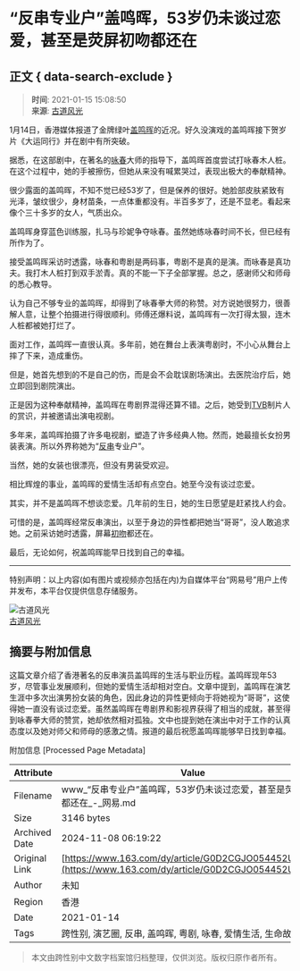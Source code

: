 # “反串专业户”盖鸣晖，53岁仍未谈过恋爱，甚至是荧屏初吻都还在

## 正文 { data-search-exclude }


> **时间**: 2021-01-15 15:08:50  
> **来源**: [古道风光](https://www.163.com/dy/media/T1541395746733.html)  

1月14日，香港媒体报道了金牌绿叶[盖鸣晖](https://ent.163.com/keywords/7/d/76d69e236656/1.html)的近况。好久没演戏的盖鸣晖接下贺岁片《大运同行》并在剧中有所突破。

据悉，在这部剧中，在著名的[咏春](https://ent.163.com/keywords/5/8/548f6625/1.html)大师的指导下，盖鸣晖首度尝试打咏春木人桩。在这个过程中，她的手被擦伤，但她从来没有喊累哭过，表现出极大的奉献精神。

很少露面的盖鸣晖，不知不觉已经53岁了，但是保养的很好。她脸部皮肤紧致有光泽，皱纹很少，身材苗条，一点体重都没有。半百多岁了，还是不显老。看起来像个三十多岁的女人，气质出众。

盖鸣晖身穿蓝色训练服，扎马与珍妮争夺咏春。虽然她练咏春时间不长，但已经有所作为了。

接受盖鸣晖采访时透露，咏春和粤剧是两码事，粤剧不是真的是演。而咏春是真功夫。我打木人桩打到双手淤青。真的不能一下子全部掌握。总之，感谢师父和师母的悉心教导。

认为自己不够专业的盖鸣晖，却得到了咏春拳大师的称赞。对方说她很努力，很善解人意，让整个拍摄进行得很顺利。师傅还爆料说，盖鸣晖有一次打得太狠，连木人桩都被她打烂了。

面对工作，盖鸣晖一直很认真。多年前，她在舞台上表演粤剧时，不小心从舞台上摔了下来，造成重伤。

但是，她首先想到的不是自己的伤，而是会不会耽误剧场演出。去医院治疗后，她立即回到剧院演出。

正是因为这种奉献精神，盖鸣晖在粤剧界混得还算不错。之后，她受到[TVB](https://ent.163.com/keywords/0/5/005400560042/1.html)制片人的赏识，并被邀请出演电视剧。

多年来，盖鸣晖拍摄了许多电视剧，塑造了许多经典人物。然而，她最擅长女扮男装表演。所以外界称她为“[反串](https://ent.163.com/keywords/5/c/53cd4e32/1.html)专业户”。

当然，她的女装也很漂亮，但没有男装受欢迎。

相比辉煌的事业，盖鸣晖的爱情生活却有点空白。她至今没有谈过恋爱。

其实，并不是盖鸣晖不想谈恋爱。几年前的生日，她的生日愿望是赶紧找人约会。

可惜的是，盖鸣晖经常反串演出，以至于身边的异性都把她当“哥哥”，没人敢追求她。之前采访她时透露，屏幕[初吻](https://ent.163.com/keywords/5/1/521d543b/1.html)都还在。

最后，无论如何，祝盖鸣晖能早日找到自己的幸福。

---

特别声明：以上内容(如有图片或视频亦包括在内)为自媒体平台“网易号”用户上传并发布，本平台仅提供信息存储服务。

![古道风光](http://mobilepics.ws.126.net/a50c85be6ed40e0be3c3ffd53f697bc30075.jpeg)  
[古道风光](https://www.163.com/dy/media/T1541395746733.html)

## 摘要与附加信息

<!-- tcd_abstract -->
这篇文章介绍了香港著名的反串演员盖鸣晖的生活与职业历程。盖鸣晖现年53岁，尽管事业发展顺利，但她的爱情生活却相对空白。文章中提到，盖鸣晖在演艺生涯中多次出演男扮女装的角色，因此身边的异性更倾向于将她视为“哥哥”，这使得她一直没有谈过恋爱。虽然盖鸣晖在粤剧界和影视界获得了相当的成就，甚至得到咏春拳大师的赞赏，她却依然相对孤独。文中也提到她在演出中对于工作的认真态度以及她对师父和师母的感激之情。报道的最后祝愿盖鸣晖能够早日找到幸福。
<!-- tcd_abstract_end -->

附加信息 [Processed Page Metadata]

| Attribute       | Value                                  |
|-----------------|----------------------------------------|
| Filename        | www_“反串专业户”盖鸣晖，53岁仍未谈过恋爱，甚至是荧屏初吻都还在_-_网易.md                             |
| Size            | 3146 bytes                           |
| Archived Date   | 2024-11-08 06:19:22                             |
| Original Link   | [https://www.163.com/dy/article/G0D2CGJO054452U1.html](https://www.163.com/dy/article/G0D2CGJO054452U1.html)                       |
| Author          | 未知                               |
| Region          | 香港                               |
| Date            | 2021-01-14                                 |
| Tags            | 跨性别, 演艺圈, 反串, 盖鸣晖, 粤剧, 咏春, 爱情生活, 生命故事                                 |
>
> 本文由跨性别中文数字档案馆归档整理，仅供浏览。版权归原作者所有。
>